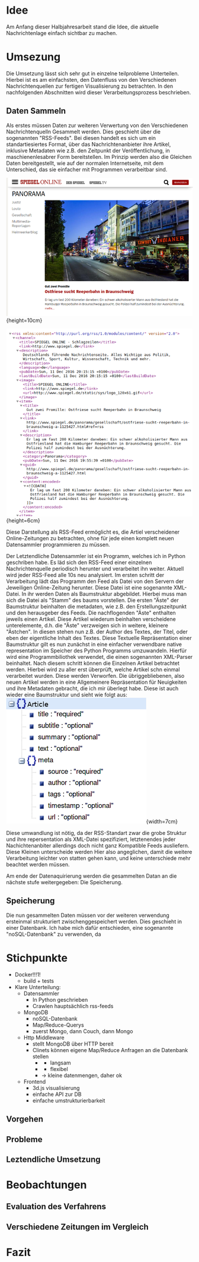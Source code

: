 # Idee
Am Anfang dieser Halbjahresarbeit stand die Idee, die aktuelle Nachrichtenlage einfach sichtbar zu machen.

# Umsezung
Die Umsetzung lässt sich sehr gut in einzelne teilprobleme Unterteilen. Hierbei ist es am einfachsten, den Datenfluss von den Verschiedenen Nachrichtenquellen zur fertigen Visualisierung zu betrachten. In den nachfolgenden Abschnitten wird dieser Verarbeitungsprozess beschrieben.

## Daten Sammeln
Als erstes müssen Daten zur weiteren Verwertung von den Verschiedenen Nachrichtenquelln Gesammelt werden. Dies geschieht über die sogenannten "RSS-Feeds". Bei diesen handelt es sich um ein standartiesiertes Format, über das Nachrichtenanbieter ihre Artikel, inklusive Metadaten wie z.B. den Zeitpunkt der Veröffentlichung, in maschienenlesabrer Form bereitstellen. Im Prinzip werden also die Gleichen Daten bereitgestellt, wie auf der normalen Internetseite, mit dem Unterschied, das sie einfacher mit Programmen verarbeitbar sind.

![Ein Artikel einal in der normalen Darstellung...](img/human_readable.png){height=10cm}

![... und einmal als Teil eines RSS-Feeds](img/rss.png){height=6cm}

Diese Darstellung als RSS-Feed ermöglicht es, die Artiel verscheidener Online-Zeitungen zu betrachten, ohne für jede einen komplett neuen Datensammler programmieren zu müssen.

Der Letztendliche Datensammler ist ein Programm, welches ich in Python geschriben habe. Es läd sich den RSS-Feed einer einzelnen Nachrichtenquelle periodisch herunter und verarbeitet ihn weiter. Aktuell wird jeder RSS-Feed alle 10s neu analysiert. Im ersten schritt der Verarbeitung lädt das Programm den Feed als Datei von den Servern der Jeweiligen Online-Zeitung herunter. Diese Datei ist eine sogenannte XML-Datei. In ihr werden Daten als Baumstruktur abgebildet.  Hierbei muss man sich die Datei als "Stamm" des baums vorstellen. Die ersten "Äste" der Baumstruktur beinhalten die metadaten, wie z.B. den Erstellungszeitpunkt und den herausgeber des Feeds. Die nachflogenden "Äste" enthalten jeweils einen Artikel. Diese Artikel wiederum beinhalten verscheidene unterelemente, d.h. die "Äste" verzweigen sich in weitere, kleinere "Ästchen". In diesen stehen nun z.B. der Author des Textes, der Titel, oder eben der eigentliche Inhalt des Textes. Diese Textuelle Repräsentation einer Baumstruktur gilt es nun zunächst in eine einfacher verwendbare native representation im Speicher des Python Programms umzuwandeln. Hierfür wird eine Programmbiliothek verwendet, die einen sogenannten XML-Parser beinhaltet. Nach diesem schritt können die Einzelnen Artikel betrachtet werden. Hierbei wird zu aller erst überprüft, welche Artikel schn einmal verarbeitet wurden. Diese werden Verworfen. Die übriggebliebenen, also neuen Artikel werden in eine Allgemeinere Repräsentation für Neuigkeiten und ihre Metadaten gebracht, die ich mir überlegt habe. Diese ist auch wieder eine Baumstruktur und sieht wie folgt aus:
![](img/ir.png){width=7cm}

Diese umwandlung ist nötig, da der RSS-Standart zwar die grobe Struktur und ihre repersentation als XML-Datei spezifiziert, letztenendes jeder Nachichtenanbiter allerdings doch nicht ganz Kompatible Feeds ausliefern. Diese Kleinen unterscheide werden Hier also angeglichen, damit die weitere Verarbeitung leichter von statten gehen kann, und keine unterschiede mehr beachtet werden müssen.

Am ende der Datenaquirierung werden die gesammelten Datan an die nächste stufe weitergegeben: Die Speicherung.

## Speicherung
Die nun gesammelten Daten müssen vor der weiteren verwendung ersteinmal strukturiert zwischenggespeichert werden. Dies geschieht in einer Datenbank. Ich habe mich dafür entschieden, eine sogenannte "noSQL-Datenbank" zu verwenden, da

# Stichpunkte
* Docker!!!1!
  * build + tests
* Klare Unterteilung:
  * Datensammler
    * In Python geschrieben
    * Crawlen hauptsächlich rss-feeds
  * MongoDB
    * noSQL-Datenbank
    * Map/Reduce-Querys
    * zuerst Mongo, dann Couch, dann Mongo
  * Http Middleware
    * stellt MongoDB über HTTP bereit
    * Clinets können eigene Map/Reduce Anfragen an die Datenbank stellen
      * - langsam
      * + flexibel
      * -> kleine datenmengen, daher ok
  * Frontend
    * 3d.js visualisierung
    * einfache API zur DB
    * einfache umstrukturierbarkeit

## Vorgehen
## Probleme
## Leztendliche Umsetzung

# Beobachtungen
## Evaluation des Verfahrens
## Verschiedene Zeitungen im Vergleich
# Fazit
